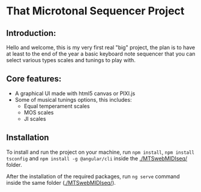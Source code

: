 <h1><b>That Microtonal Sequencer Project</b></h1>
<h2>Introduction: </h2>
<p>Hello and welcome, this is my very first real "big" project, the plan is to have at least to the end of the year a basic keyboard note sequencer that you can select various types scales and tunings to play with.</p>
<h2>Core features: </h2>
<p></p>
<ul>
  <li>A graphical UI made with html5 canvas or PIXI.js</li>
  <li>Some of musical tunings options, this includes: 
    <ul>
      <li>Equal temperament scales</li>
      <li>MOS scales</li>
      <li>JI scales</li>
    </ul> 
  </li>
</ul>
<h2>Installation</h2>
<p>To install and run the project on your machine, run <code>npm install</code>, <code>npm install tsconfig</code> and <code>npm install -g @angular/cli</code> inside the <a href="./MTSwebMIDIseq/">./MTSwebMIDIseq/</a> folder.</p>
<p>After the installation of the required packages, run <code>ng serve</code> command inside the same folder (<a href="./MTSwebMIDIseq/">./MTSwebMIDIseq/</a>).</p>
